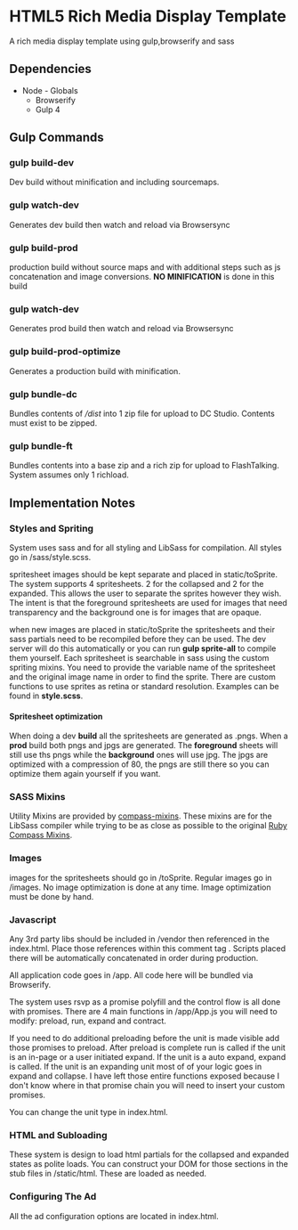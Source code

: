 # HTML5 Rich Media Display Template

A rich media display template using gulp,browserify and sass

## Dependencies

* Node - Globals
    * Browserify
    * Gulp 4

## Gulp Commands

### gulp build-dev

Dev build without minification and including sourcemaps.

### gulp watch-dev

Generates dev build then watch and reload via Browsersync

### gulp build-prod

production build without source maps and with additional steps such as js concatenation and image conversions. **NO MINIFICATION** is done in this build

### gulp watch-dev

Generates prod build then watch and reload via Browsersync


### gulp build-prod-optimize

Generates a production build with minification.

### gulp bundle-dc

Bundles contents of */dist* into 1 zip file for upload to DC Studio. Contents must exist to be zipped.


### gulp bundle-ft

Bundles contents into a base zip and a rich zip for upload to FlashTalking. System assumes only 1 richload.


## Implementation Notes

### Styles and Spriting

System uses sass and for all styling and LibSass for compilation. All styles go in /sass/style.scss.

spritesheet images should be kept separate and placed in static/toSprite. The system supports 4 spritesheets. 2 for the collapsed and 2 for the expanded. This allows the user to separate the sprites however they wish. The intent is that the foreground spritesheets are used for images that need transparency and the background one is for images that are opaque.

when new images are placed in static/toSprite the spritesheets and their sass partials need to be recompiled before they can be used. The dev server will do this automatically or you can run **gulp sprite-all** to compile them yourself. Each spritesheet is searchable in sass using the custom spriting mixins. You need to provide the variable name of the spritesheet and the original image name in order to find the sprite. There are custom functions to use sprites as retina or standard resolution. Examples can be found in **style.scss**.

#### Spritesheet optimization

When doing a dev **build** all the spritesheets are generated as .pngs. When a **prod** build both pngs and jpgs are generated. The **foreground** sheets will still use ths pngs while the **background** ones will use jpg. The jpgs are optimized with a compression of 80, the pngs are still there so you can optimize them again yourself if you want.

### SASS Mixins

Utility Mixins are provided by [compass-mixins](https://github.com/Igosuki/compass-mixins). These mixins are for the LibSass compiler while trying to be as close as possible to the original [Ruby Compass Mixins](http://compass-style.org/reference/compass/css3/).

### Images

images for the spritesheets should go in /toSprite. Regular images go in /images. No image optimization is done at any time. Image optimization must be done by hand.

### Javascript

Any 3rd party libs should be included in /vendor then referenced in the index.html. Place those references within this comment tag <!-- build:js js/vendor.js -->. Scripts placed there will be automatically concatenated in order during production.

All application code goes in /app. All code here will be bundled via Browserify.

The system uses rsvp as a promise polyfill and the control flow is all done with promises. There are 4 main functions in /app/App.js you will need to modify: preload, run, expand and contract.

If you need to do additional preloading before the unit is made visible add those promises to preload. After preload is complete run is called if the unit is an in-page or a user initiated expand. If the unit is a auto expand, expand is called. If the unit is an expanding unit most of of your logic goes in expand and collapse. I have left those entire functions exposed because I don't know where in that promise chain you will need to insert your custom promises.

You can change the unit type in index.html.

### HTML and Subloading

These system is design to load html partials for the collapsed and expanded states as polite loads. You can construct your DOM for those sections in the stub files in /static/html. These are loaded as needed.

### Configuring The Ad

All the ad configuration options are located in index.html.